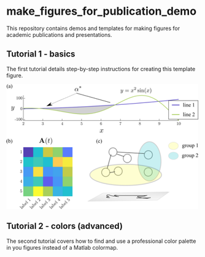 # make_figures_for_publication_demo
This repository contains demos and templates for making figures for academic publications and presentations.


## Tutorial 1 - basics
The first tutorial details step-by-step instructions for creating this template figure.

<img src="Tutorial 1 - basics/figures/demo_panel.png" width="500">


## Tutorial 2 - colors (advanced)
The second tutorial covers how to find and use a professional color palette in you figures instead of a Matlab colormap.

